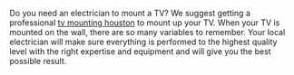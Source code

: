 Do you need an electrician to mount a TV?
We suggest getting a professional [tv mounting houston](https://ihandyandy.com/houston-tv-mounting/) to mount up your TV. When your TV is mounted on the wall, there are so many variables to remember. Your local electrician will make sure everything is performed to the highest quality level with the right expertise and equipment and will give you the best possible result.
